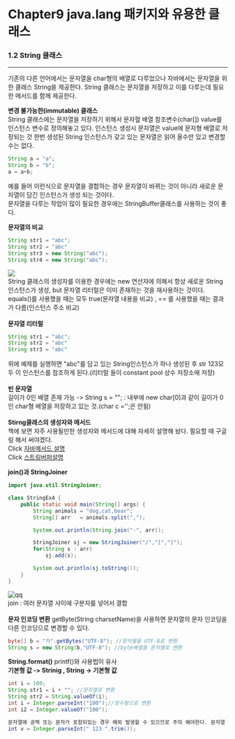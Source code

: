 Chapter9 java.lang 패키지와 유용한 클래스
======================

### 1.2 String 클래스
***
기존의 다른 언어에서는 문자열을 char형의 배열로 다루었으나 자바에서는 문자열을 위한 클래스 String을 제공한다. String 클래스는 문자열을 저장하고 이를 다루는데 필요한 메서드를
함께 제공한다. <br>

**변경 불가능한(immutable) 클래스**  
String 클래스에는 문자열을 저장하기 위해서 문자혈 배열 참조변수(char[]) value를 인스턴스 변수로 정의해놓고 있다. 인스턴스 생성시 문자열은 value에 문자형 배열로 저장되는 것
한번 생성된 String 인스턴스가 갖고 있는 문자열은 읽어 올수만 있고 변경할 수는 없다. 
```java
String a = "a";
String b = "b";
a = a+b;
```
예를 들어 이런식으로 문자열을 결합하는 경우 문자열이 바뀌는 것이 아니라 새로운 문자열이 담긴 인스턴스가 생성 되는 것이다.  
문자열을 다루는 작업이 많이 필요한 경우에는 StringBuffer클래스를 사용하는 것이 좋다.<br>

**문자열의 비교**
```java
String str1 = "abc";
String str2 = "abc"
String str3 = new String("abc");
String str4 = new String("abc");

```
![](https://media.vlpt.us/images/0_sujeong/post/1cd096a1-2c57-493f-98b1-9fd483046473/image.png) <br>
String 클래스의 생성자를 이용한 경우에는 new 연산자에 의해서 항상 새로운 String 인스턴스가 생성, but 문자열 리터럴은 이미 존재하는 것을 재사용하는 것이다.  
equals()를 사용했을 때는 모두 true(문자열 내용을 비교) , == 를 사용했을 때는 결과가 다름(인스턴스 주소 비교)
<br><br>
**문자열 리터럴**
```java
String str1 = "abc";
String str2 = "abc"
String str3 = "abc"
```
위에 예제를 실행하면 "abc"를 담고 있는 String인스턴스가 하나 생성된 후 str 123모두 이 인스턴스를 참조하게 된다.(리터럴 들이 constant pool 상수 저장소에 저장)<br><br>
**빈 문자열**  
길이가 0인 배열 존재 가능 -> String s = ""; : 내부에 new char[0]과 같이 길이가 0인 char형 배열을 저장하고 있는 것.(char c ='';은 안됨)
<br><br>
**Stirng클래스의 생성자와 메서드**  
책에 보면 자주 사용될만한 생성자와 메서드에 대해 자세히 설명해 놨다. 필요할 때 구글링 해서 써야겠다.  
Click [자바메서드 설명](http://www.dreamy.pe.kr/zbxe/CodeClip/3766960)  
Click [스트링버퍼설명](http://www.tcpschool.com/java/java_api_stringBuffer)  

**join()과 StringJoiner**
```java
import java.util.StringJoiner;

class StringEx4 {
	public static void main(String[] args) {
		String animals = "dog,cat,bear";
		String[] arr   = animals.split(",");

		System.out.println(String.join("-", arr));

		StringJoiner sj = new StringJoiner("/","[","]");
		for(String s : arr)
			sj.add(s);

		System.out.println(sj.toString());
	}
}
```
![qq](https://user-images.githubusercontent.com/98599867/160453123-6cbdf946-061e-4ac9-bf4d-d6c87a78e88c.JPG)<br>
join : 여러 문자열 사이에 구분자를 넣어서 결합
<br><br>
**문자 인코딩 변환**
getByte(String charsetName)을 사용하면 문자열의 문자 인코딩을 다른 인코딩으로 변경할 수 있다.

```java
byte[] b = "가".getBytes("UTF-8"); //문자열을 UTF-8로 변환
String s = new String(b,"UTF-8"); //byte배열을 문자열로 변환
```
**String.format()**
printf()와 사용법이 유사  
**기본형 값 -> Strinig , String -> 기본형 값**
```java
int i = 100;
String str1 = i + ""; //문자열로 변환
String str2 = String.valueOf(i);
int i = Integer.parseInt("100");//정수형으로 변환
int i2 = Integer.valueOf("100");

문자열애 공백 또는 문자가 포함되있는 경우 예외 발생할 수 있으므로 주의 해야한다. 문자열 양끝의 공백 제거해주는 trim()을 같이 사용하면 좋다.  
int v = Integer.parseInt(" 123 ".trim());
